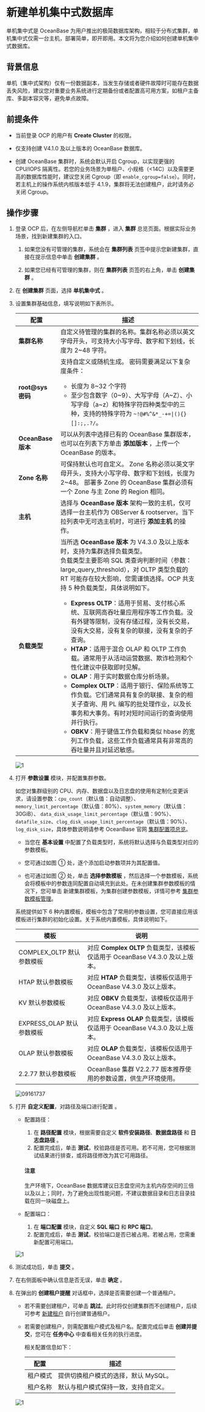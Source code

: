 # 新建单机集中式数据库

单机集中式是 OceanBase 为用户推出的极简数据库架构，相较于分布式集群，单机集中式仅需一台主机，部署简单，即开即用。本文将为您介绍如何创建单机集中式数据库。

## 背景信息

单机（集中式架构）仅有一份数据副本，当发生存储或者硬件故障时可能存在数据丢失风险，建议您对重要业务系统进行定期备份或者配置高可用方案，如租户主备库、多副本容灾等，避免单点故障。

## 前提条件

* 当前登录 OCP 的用户有 **Create Cluster** 的权限。

* 仅支持创建 V4.1.0 及以上版本的 OceanBase 数据库。

* 创建 OceanBase 集群时，系统会默认开启 Cgroup，以实现更强的 CPU/IOPS 隔离性。若您的业务场景为单租户、小规格（<14C）以及需要更高的数据库性能时，建议您关闭 Cgroup（即 `enable_cgroup=false`）。同时，若主机上的操作系统内核版本低于 4.1.9，集群将无法创建租户，此时请务必关闭 Cgroup。

## 操作步骤

1. 登录 OCP 后，在左侧导航栏单击 **集群** ，进入 **集群** 总览页面。根据实际业务场景，找到新建集群的入口。

   1. 如果您没有可管理的集群，系统会在 **集群列表** 页签中提示您新建集群，直接在提示信息中单击 **创建集群** 。

   2. 如果您已经有可管理的集群，则在 **集群列表** 页签的右上角，单击 **创建集群** 。

2. 在 **创建集群** 页面，选择 **单机集中式** 。

3. 设置集群基础信息，填写说明如下表所示。

     |配置  |   描述   |
     |-----|-------|
     | **集群名称**          | 自定义待管理的集群的名称。集群名称必须以英文字母开头，可支持大小写字母、数字和下划线，长度为 2\~48 字符。|
     | **root@sys 密码**    | 支持自定义或随机生成。 密码需要满足以下复杂度条件：<ul><li>长度为 8\~32 个字符</li><li>至少包含数字（0\~9）、大写字母（A\~Z）、小写字母（a\~z）和特殊字符四种类型中的三种，支持的特殊字符为 <code>~!@#%^&*_-+=\|(){}[]:;,.?/</code>。  </li></ul>   |
     | **OceanBase 版本**         | 可以从列表中选择已有的 OceanBase 集群版本，也可以在列表下方单击 **添加版本** ，上传一个 OceanBase 的版本。  |
     | **Zone 名称**    | 可保持默认也可自定义。 Zone 名称必须以英文字母开头，支持大小写字母、数字和下划线，长度为 2\~48。 部署多 Zone 的 OceanBase 集群必须有一个 Zone 与主 Zone 的 Region 相同。  |
     | **主机**  | 选择与 **OceanBase 版本** 架构一致的主机，仅可选择一台主机作为 OBServer & rootserver。当下拉列表中无可选主机时，可进行 **添加主机** 的操作。   |
     | **负载类型**  | 当所选 **OceanBase 版本** 为 V4.3.0 及以上版本时，支持为集群选择负载类型。<br>负载类型主要影响 SQL 类查询判断时间（参数：large_query_threshold），对 OLTP 类型负载的 RT 可能存在较大影响，您需谨慎选择。OCP 共支持 5 种负载类型，具体说明如下。<ul><li>**Express OLTP**：适用于贸易、支付核心系统、互联网高吞吐量应用程序等工作负载。没有外键等限制，没有存储过程，没有长交易，没有大交易，没有复杂的联接，没有复杂的子查询。</li><li>**HTAP**：适用于混合 OLAP 和 OLTP 工作负载。通常用于从活动运营数据、欺诈检测和个性化建议中获取即时见解。</li><li>**OLAP**：用于实时数据仓库分析场景。</li><li>**Complex OLTP**：适用于银行、保险系统等工作负载。它们通常具有复杂的联接、复杂的相关子查询、用 PL 编写的批处理作业，以及长事务和大事务。有时对短时间运行的查询使用并行执行。</li><li>**OBKV**：用于键值工作负载和类似 hbase 的宽列工作负载，这些工作负载通常具有非常高的吞吐量并且对延迟敏感。</li></ul>   |

     ![1](https://obbusiness-private.oss-cn-shanghai.aliyuncs.com/doc/img/ocp/432/%E5%8D%95%E6%9C%BA%E5%9F%BA%E6%9C%AC%E8%AE%BE%E7%BD%AE.png)

4. 打开 **参数设置** 模块，并配置集群参数。

   如您对集群级别的 CPU、内存、数据盘以及日志盘的使用有定制化变更诉求，请设置参数：<code>cpu_count</code>（默认值：自动调整）、 <code>memory_limit_percentage</code>（默认值：80%）、<code>system_memory</code>（默认值：30GiB）、 <code>data_disk_usage_limit_percentage</code>（默认值：90%）、<code>datafile_size</code>、<code>clog_disk_usage_limit_percentage</code>（默认值：90%）、<code>log_disk_size</code>，具体参数说明请参考 OceanBase 官网 <a href="https://www.oceanbase.com/docs/common-oceanbase-database-cn-1000000000640281">集群配置项总览</a>。

    * 当您在 **基本设置** 中配置了负载类型时，系统将默认选择与负载类型对应的参数模板。

    * 您可通过如图 ① 处，逐个添加启动参数项并为其配置值。

    * 也可通过如图 ② 处，单击 **选择参数模板** ，然后选择一个参数模板，系统会将模板中的参数连同配置自动填充到此处。在未创建集群参数模板的情况下，您可单击 新建集群模板，为集群创建参数模板，详情可参考 [集群参数模板管理](../1200.cluster-parameters-template-management.md)。

    系统提供如下 6 种内置模板，模板中包含了常用的参数设置，您可直接应用该模板进行集群的初始化设置。关于系统内置模板，具体说明如下。

   | 模板 |  说明 |
   |------|------|
   | COMPLEX_OLTP 默认参数模板   | 对应 **Complex OLTP** 负载类型，该模板仅适用于 OceanBase V4.3.0 及以上版本。   |
   | HTAP 默认参数模板   |   对应 **HTAP** 负载类型，该模板仅适用于 OceanBase V4.3.0 及以上版本。 |
   | KV 默认参数模板   |  对应 **OBKV** 负载类型，该模板仅适用于 OceanBase V4.3.0 及以上版本。   |
   | EXPRESS_OLAP 默认参数模板 |  对应 **Express OLAP** 负载类型，该模板仅适用于 OceanBase V4.3.0 及以上版本。 |
   | OLAP 默认参数模板   |  对应 **OLAP** 负载类型，该模板仅适用于 OceanBase V4.3.0 及以上版本。   |
   | 2.2.77 默认参数模板   |   OceanBase 集群 V2.2.77 版本推荐使用的参数设置，供生产环境使用。   |

   ![09161737](https://obbusiness-private.oss-cn-shanghai.aliyuncs.com/doc/img/ocp/430/%E5%8F%82%E6%95%B0%E6%A8%A1%E6%9D%BF.png)

5. 打开 **自定义配置**，对路径及端口进行配置 。

   * 配置路径：
      1. 在 **路径配置** 模块，根据需要自定义 **软件安装路径**、**数据盘路径** 和 **日志盘路径** 。
      2. 配置完成后，单击 **测试**，校验路径是否可用。若不可用，您可根据测试结果进行排查，或将路径修改为其它可用路径。

      <main id="notice" type='notice'>
      <h4>注意</h4>
      <p>生产环境下，OceanBase 数据库建议日志盘空间为主机内存空间的三倍以及以上；同时，为了避免出现性能问题，不建议数据目录和日志目录挂载在同一块磁盘上。</p>
      </main>

   * 配置端口：
      1. 在 **端口配置** 模块，自定义 **SQL 端口** 和 **RPC 端口**。
      2. 配置完成后，单击 **测试**，校验端口是否已被占用。若被占用，您需重新配置可用端口。

    ![1](https://obbusiness-private.oss-cn-shanghai.aliyuncs.com/doc/img/ocp/410/%E8%87%AA%E5%AE%9A%E4%B9%89%E8%AE%BE%E7%BD%AE.png)

6. 测试成功后，单击 **提交** 。

7. 在右侧面板中确认信息是否无误，单击 **确定** 。

8. 在弹出的 **创建租户提醒** 对话框中，选择是否需要创建一个普通租户。

    * 若不需要创建租户，可单击 **跳过**。此时将仅创建集群而不创建租户，后续可参考 [新建租户](../../500.quickstart/600.quickstart-create-a-tenant.md) 自行创建普通租户。
    * 若需要创建租户，则需配置租户模式及租户名。配置完成后单击 **创建并提交**，您可在 **任务中心** 中查看相关任务的执行进度。

      相关配置信息如下：

      |配置  |   描述   |
      |-----|-------|
      | 租户模式 | 提供切换租户模式的选择，默认 MySQL。|
      | 租户名称 | 默认与租户模式保持一致，支持自定义。  |

    ![1](https://obbusiness-private.oss-cn-shanghai.aliyuncs.com/doc/img/ocp/410/%E5%88%9B%E5%BB%BA%E7%A7%9F%E6%88%B7%E6%8F%90%E9%86%92.png)
